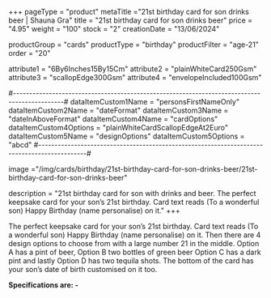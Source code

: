 +++
pageType = "product"
metaTitle ="21st birthday card for son drinks beer | Shauna Gra"
title = "21st birthday card for son drinks beer"
price = "4.95"
weight = "100"
stock = "2"
creationDate = "13/06/2024"

productGroup = "cards"
productType = "birthday"
productFilter = "age-21"
order = "20"

attribute1 = "6By6Inches15By15Cm" 
attribute2 = "plainWhiteCard250Gsm" 
attribute3 = "scallopEdge300Gsm" 
attribute4 = "envelopeIncluded100Gsm"

#---------------------------------------------------------------------------------------------#
dataItemCustom1Name = "personsFirstNameOnly"
dataItemCustom2Name = "dateFormat"
dataItemCustom3Name = "dateInAboveFormat"
dataItemCustom4Name = "cardOptions"
dataItemCustom4Options = "plainWhiteCardScallopEdgeAt2Euro"
dataItemCustom5Name = "designOptions"
dataItemCustom5Options = "abcd"
#---------------------------------------------------------------------------------------------#

image ="/img/cards/birthday/21st-birthday-card-for-son-drinks-beer/21st-birthday-card-for-son-drinks-beer"

description = "21st birthday card for son with drinks and beer. The perfect keepsake card for your son’s 21st birthday.  Card text reads (To a wonderful son) Happy Birthday (name personalise) on it."
+++

The perfect keepsake card for your son’s 21st birthday. Card text reads (To a wonderful son) Happy Birthday (name personalise) on it. Then there are 4 design options to choose from with a large number 21 in the middle. Option A has a pint of beer, Option B two bottles of green beer Option C has a dark pint and lastly Option D has two tequila shots. The bottom of the card has your son’s date of birth customised on it too.

**Specifications are: -**
